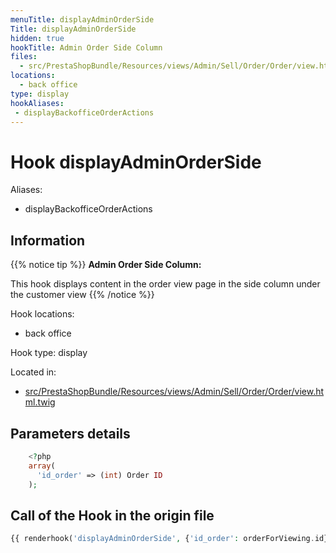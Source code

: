 ```yaml
---
menuTitle: displayAdminOrderSide
Title: displayAdminOrderSide
hidden: true
hookTitle: Admin Order Side Column
files:
  - src/PrestaShopBundle/Resources/views/Admin/Sell/Order/Order/view.html.twig
locations:
  - back office
type: display
hookAliases:
 - displayBackofficeOrderActions
---
```


# Hook displayAdminOrderSide

Aliases: 
 - displayBackofficeOrderActions

## Information

{{% notice tip %}}
**Admin Order Side Column:** 

This hook displays content in the order view page in the side column under the customer view
{{% /notice %}}

Hook locations: 
  - back office

Hook type: display

Located in: 
  - [src/PrestaShopBundle/Resources/views/Admin/Sell/Order/Order/view.html.twig](https://github.com/PrestaShop/PrestaShop/blob/8.0.x/src/PrestaShopBundle/Resources/views/Admin/Sell/Order/Order/view.html.twig)

## Parameters details

```php
    <?php
    array(
      'id_order' => (int) Order ID
    );
```

## Call of the Hook in the origin file

```php
{{ renderhook('displayAdminOrderSide', {'id_order': orderForViewing.id}) }}
```